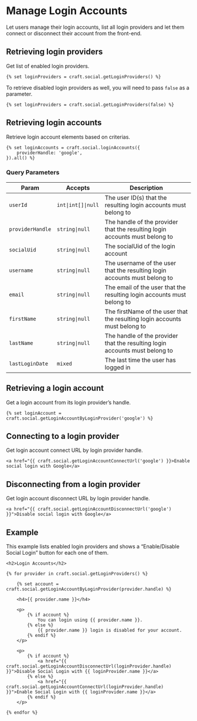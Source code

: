 # Manage Login Accounts

Let users manage their login accounts, list all login providers and let them connect or disconnect their account from the front-end.

## Retrieving login providers

Get list of enabled login providers.

```twig
{% set loginProviders = craft.social.getLoginProviders() %}
```

To retrieve disabled login providers as well, you will need to pass `false` as a parameter.

```twig
{% set loginProviders = craft.social.getLoginProviders(false) %}
```

## Retrieving login accounts

Retrieve login account elements based on criterias.

```twig
{% set loginAccounts = craft.social.loginAccounts({
    providerHandle: 'google',
}).all() %}
```

### Query Parameters

Param              | Accepts                              | Description
------------------ | ------------------------------------ | ---------------------------------------------------------------------------------
`userId`		   | `int\|int[]\|null`					  | The user ID(s) that the resulting login accounts must belong to
`providerHandle`   | `string\|null`						  | The handle of the provider that the resulting login accounts must belong to
`socialUid`        | `string\|null`						  | The socialUid of the login account
`username`		   | `string\|null`						  | The username of the user that the resulting login accounts must belong to
`email`			   | `string\|null`						  | The email of the user that the resulting login accounts must belong to
`firstName`		   | `string\|null`						  | The firstName of the user that the resulting login accounts must belong to
`lastName`		   | `string\|null`						  | The handle of the provider that the resulting login accounts must belong to
`lastLoginDate`	   | `mixed`                              | The last time the user has logged in


## Retrieving a login account

Get a login account from its login provider’s handle.

```twig
{% set loginAccount = craft.social.getLoginAccountByLoginProvider('google') %}
```

## Connecting to a login provider

Get login account connect URL by login provider handle.

```twig
<a href="{{ craft.social.getLoginAccountConnectUrl('google') }}>Enable social login with Google</a>
```

## Disconnecting from a login provider

Get login account disconnect URL by login provider handle.

```twig
<a href="{{ craft.social.getLoginAccountDisconnectUrl('google') }}">Disable social login with Google</a>
```

## Example

This example lists enabled login providers and shows a “Enable/Disable Social Login” button for each one of them. 

```twig
<h2>Login Accounts</h2>

{% for provider in craft.social.getLoginProviders() %}

    {% set account = craft.social.getLoginAccountByLoginProvider(provider.handle) %}

    <h4>{{ provider.name }}</h4>

    <p>
        {% if account %}
            You can login using {{ provider.name }}.
        {% else %}
            {{ provider.name }} login is disabled for your account.
        {% endif %}
    </p>

    <p>
        {% if account %}
            <a href="{{ craft.social.getLoginAccountDisconnectUrl(loginProvider.handle) }}">Disable Social Login with {{ loginProvider.name }}</a>
        {% else %}
            <a href="{{ craft.social.getLoginAccountConnectUrl(loginProvider.handle) }}">Enable Social Login with {{ loginProvider.name }}</a>
        {% endif %}
    </p>

{% endfor %}
```
